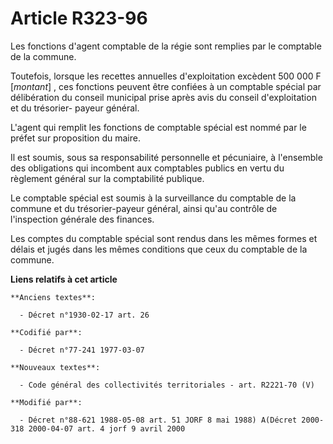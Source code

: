 # Article R323-96

Les fonctions d'agent comptable de la régie sont remplies par le comptable de la commune.

Toutefois, lorsque les recettes annuelles d'exploitation excèdent 500 000 F [*montant*] , ces fonctions peuvent être confiées
à un comptable spécial par délibération du conseil municipal prise après avis du conseil d'exploitation et du trésorier-
payeur général.

L'agent qui remplit les fonctions de comptable spécial est nommé par le préfet sur proposition du maire.

Il est soumis, sous sa responsabilité personnelle et pécuniaire, à l'ensemble des obligations qui incombent aux comptables
publics en vertu du règlement général sur la comptabilité publique.

Le comptable spécial est soumis à la surveillance du comptable de la commune et du trésorier-payeur général, ainsi qu'au
contrôle de l'inspection générale des finances.

Les comptes du comptable spécial sont rendus dans les mêmes formes et délais et jugés dans les mêmes conditions que ceux du
comptable de la commune.

**Liens relatifs à cet article**

	**Anciens textes**:

	  - Décret n°1930-02-17 art. 26

	**Codifié par**:

	  - Décret n°77-241 1977-03-07

	**Nouveaux textes**:

	  - Code général des collectivités territoriales - art. R2221-70 (V)

	**Modifié par**:

	  - Décret n°88-621 1988-05-08 art. 51 JORF 8 mai 1988) A(Décret 2000-318 2000-04-07 art. 4 jorf 9 avril 2000
